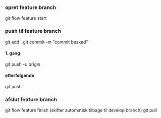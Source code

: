 ### opret feature branch
git flow feature start <branchname>

### push til feature branch
git add .
git commit -m "commit besked"
#### 1. gang
git push -u origin <branchname>
#### efterfølgende
git push

### afslut feature branch
git flow feature finish <branchname>
(skifter automatisk tilbage til develop branch)
git pull

